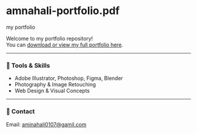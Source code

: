 # amnahali-portfolio.pdf
my portfolio

Welcome to my portfolio repository!  
You can [download or view my full portfolio here](./amnahali-portfolio.pdf).

---

### 🔧 Tools & Skills

- Adobe Illustrator, Photoshop, Figma, Blender
- Photography & Image Retouching
- Web Design & Visual Concepts

---

### 📩 Contact

Email: [aminahali0107@gamil.com](mailto:aminahali0107@gmail.com)

